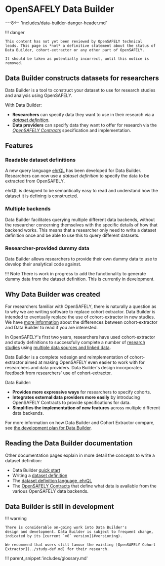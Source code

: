 # OpenSAFELY Data Builder

---8<-- 'includes/data-builder-danger-header.md'

!!! danger

    This content has not yet been reviewed by OpenSAFELY technical
    leads. This page is *not* a definitive statement about the status of
    Data Builder, cohort-extractor or any other part of OpenSAFELY.

    It should be taken as potentially incorrect, until this notice is
    removed.

## Data Builder constructs datasets for researchers

Data Builder is a tool to construct your dataset to use for research studies
and analysis using OpenSAFELY.

With Data Builder:

* **Researchers** can specify data they want to use in their research via a
  [*dataset definition*](dataset-definition.md).
* **Data providers** can specify data they want to offer for research
  via the [*OpenSAFELY Contracts*](contracts/index.md)
  specification and implementation.

## Features
### Readable dataset definitions

A new query language [ehrQL](ehrql/index.md) has been developed for
Data Builder. Researchers can now use a *dataset definition* to specify
the data to be extracted from OpenSAFELY.

ehrQL is designed to be semantically easy to
read and understand how the dataset it is defining is constructed.

### Multiple backends

Data Builder facilitates querying multiple different data backends,
without the researcher concerning themselves with the specific details
of how that backend works. This means that a researcher only need
to write a dataset definition once and be able to use this to
query different datasets.

### Researcher-provided dummy data
Data Builder allows researchers to provide their own dummy data to
use to develop their analytical code against.

!!! Note
    There is work in progress to add the functionality to generate dummy data
    from the dataset definition. This is currently in development.

## Why Data Builder was created
For researchers familiar with OpenSAFELY, there is naturally a question as
to why we are writing software to replace cohort extractor. Data Builder is
intended to eventually replace the use of cohort-extractor in new studies.
We have [more information](comparison-with-cohort-extractor.md) about the
differences between cohort-extractor and Data Builder to read if you are
interested.

In OpenSAFELY's first two years, researchers have used cohort-extractor
and study definitions to successfully complete a number of [research
studies](https://www.opensafely.org/research/) using [multiple data
sources and linked data](../data-sources/index.md).

Data Builder is a complete redesign and reimplementation of
cohort-extractor aimed at making OpenSAFELY even easier to work with for
researchers and data providers. Data Builder's design incorporates
feedback from researchers' use of cohort-extractor.

Data Builder:

* **Provides more expressive ways** for researchers to specify cohorts.
* **Integrates external data providers more easily** by introducing
  OpenSAFELY Contracts to provide specifications for data.
* **Simplifies the implementation of new features** across multiple
  different data backends.

For more information on how Data Builder and Cohort Extractor compare,
see [the development plan for Data Builder](comparison-with-cohort-extractor.md).

## Reading the Data Builder documentation
Other documentation pages explain in more detail the concepts to write a
dataset definition:

* Data Builder [quick start](quick-start.md)
* Writing a [dataset definition](dataset-definition.md)
* The [dataset definition language, ehrQL](ehrql/index.md)
* The [OpenSAFELY Contracts](contracts/index.md) that define what data
  is available from the various OpenSAFELY data backends.

## Data Builder is still in development

!!! warning

    There is considerable on-going work into Data Builder's
    design and development. Data Builder is subject to frequent change,
    indicated by its [current `v0` version](#versioning).

    We recommend that users still favour the existing [OpenSAFELY Cohort
    Extractor](../study-def.md) for their research.




!!! parent_snippet:'includes/glossary.md'
